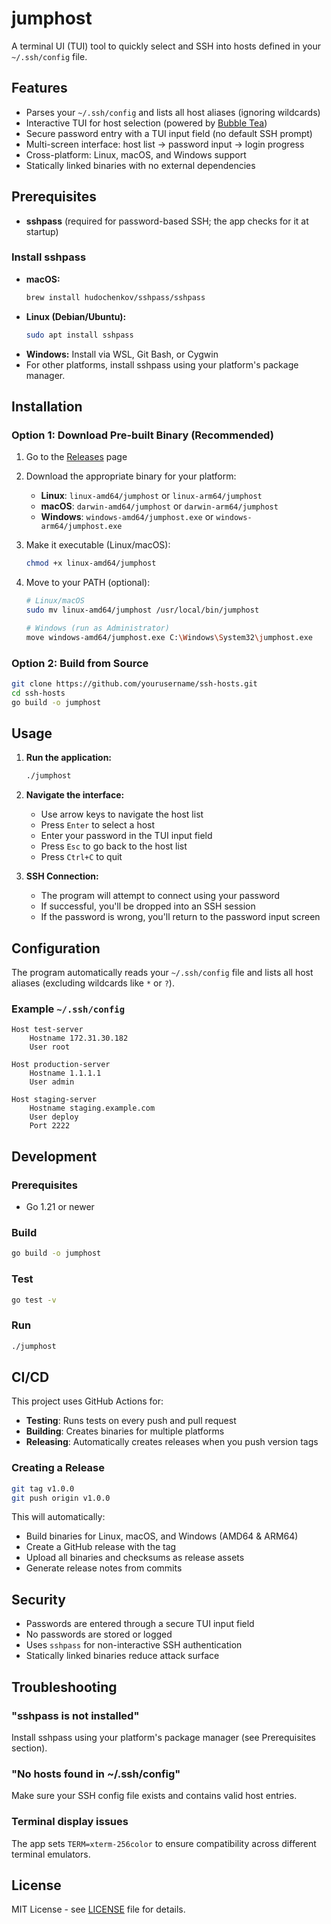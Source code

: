 # jumphost

A terminal UI (TUI) tool to quickly select and SSH into hosts defined in your `~/.ssh/config` file.

## Features
- Parses your `~/.ssh/config` and lists all host aliases (ignoring wildcards)
- Interactive TUI for host selection (powered by [Bubble Tea](https://github.com/charmbracelet/bubbletea))
- Secure password entry with a TUI input field (no default SSH prompt)
- Multi-screen interface: host list → password input → login progress
- Cross-platform: Linux, macOS, and Windows support
- Statically linked binaries with no external dependencies

## Prerequisites
- **sshpass** (required for password-based SSH; the app checks for it at startup)

### Install sshpass
- **macOS:**
  ```sh
  brew install hudochenkov/sshpass/sshpass
  ```
- **Linux (Debian/Ubuntu):**
  ```sh
  sudo apt install sshpass
  ```
- **Windows:** Install via WSL, Git Bash, or Cygwin
- For other platforms, install sshpass using your platform's package manager.

## Installation

### Option 1: Download Pre-built Binary (Recommended)

1. Go to the [Releases](https://github.com/yourusername/ssh-hosts/releases) page
2. Download the appropriate binary for your platform:
   - **Linux**: `linux-amd64/jumphost` or `linux-arm64/jumphost`
   - **macOS**: `darwin-amd64/jumphost` or `darwin-arm64/jumphost`
   - **Windows**: `windows-amd64/jumphost.exe` or `windows-arm64/jumphost.exe`

3. Make it executable (Linux/macOS):
   ```sh
   chmod +x linux-amd64/jumphost
   ```

4. Move to your PATH (optional):
   ```sh
   # Linux/macOS
   sudo mv linux-amd64/jumphost /usr/local/bin/jumphost
   
   # Windows (run as Administrator)
   move windows-amd64/jumphost.exe C:\Windows\System32\jumphost.exe
   ```

### Option 2: Build from Source

```sh
git clone https://github.com/yourusername/ssh-hosts.git
cd ssh-hosts
go build -o jumphost
```

## Usage

1. **Run the application:**
   ```sh
   ./jumphost
   ```

2. **Navigate the interface:**
   - Use arrow keys to navigate the host list
   - Press `Enter` to select a host
   - Enter your password in the TUI input field
   - Press `Esc` to go back to the host list
   - Press `Ctrl+C` to quit

3. **SSH Connection:**
   - The program will attempt to connect using your password
   - If successful, you'll be dropped into an SSH session
   - If the password is wrong, you'll return to the password input screen

## Configuration

The program automatically reads your `~/.ssh/config` file and lists all host aliases (excluding wildcards like `*` or `?`).

### Example `~/.ssh/config`
```
Host test-server
    Hostname 172.31.30.182
    User root

Host production-server
    Hostname 1.1.1.1
    User admin

Host staging-server
    Hostname staging.example.com
    User deploy
    Port 2222
```

## Development

### Prerequisites
- Go 1.21 or newer

### Build
```sh
go build -o jumphost
```

### Test
```sh
go test -v
```

### Run
```sh
./jumphost
```

## CI/CD

This project uses GitHub Actions for:

- **Testing**: Runs tests on every push and pull request
- **Building**: Creates binaries for multiple platforms
- **Releasing**: Automatically creates releases when you push version tags

### Creating a Release
```sh
git tag v1.0.0
git push origin v1.0.0
```

This will automatically:
- Build binaries for Linux, macOS, and Windows (AMD64 & ARM64)
- Create a GitHub release with the tag
- Upload all binaries and checksums as release assets
- Generate release notes from commits

## Security

- Passwords are entered through a secure TUI input field
- No passwords are stored or logged
- Uses `sshpass` for non-interactive SSH authentication
- Statically linked binaries reduce attack surface

## Troubleshooting

### "sshpass is not installed"
Install sshpass using your platform's package manager (see Prerequisites section).

### "No hosts found in ~/.ssh/config"
Make sure your SSH config file exists and contains valid host entries.

### Terminal display issues
The app sets `TERM=xterm-256color` to ensure compatibility across different terminal emulators.

## License

MIT License - see [LICENSE](LICENSE) file for details. 